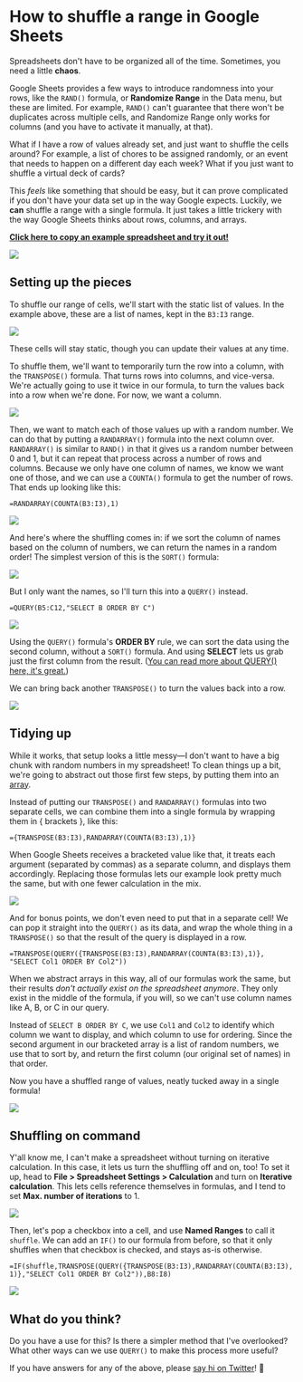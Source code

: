 # How to shuffle a range in Google Sheets

Spreadsheets don't have to be organized all of the time. Sometimes, you need a little **chaos**. 

Google Sheets provides a few ways to introduce randomness into your rows, like the `RAND()` formula, or **Randomize Range** in the Data menu, but these are limited. For example, `RAND()` can't guarantee that there won't be duplicates across multiple cells, and Randomize Range only works for columns (and you have to activate it manually, at that). 

What if I have a row of values already set, and just want to shuffle the cells around? For example, a list of chores to be assigned randomly, or an event that needs to happen on a different day each week? What if you just want to shuffle a virtual deck of cards? 

This _feels_ like something that should be easy, but it can prove complicated if you don't have your data set up in the way Google expects. Luckily, we **can** shuffle a range with a single formula. It just takes a little trickery with the way Google Sheets thinks about rows, columns, and arrays.

**[Click here to copy an example spreadsheet and try it out!](https://docs.google.com/spreadsheets/d/1_rcknmCBUnMfjCdgjRZy-j4BftddMG_ojc2eg0a9LMk/copy)**

![](https://cdn.zappy.app/fef2dc1f9019f365d7ccd062fefa46ed.gif)

## Setting up the pieces

To shuffle our range of cells, we'll start with the static list of values. In the example above, these are a list of names, kept in the `B3:I3` range.

![](https://cdn.zappy.app/dddea55ae280a693fbcc3dca590d9fff.png)

These cells will stay static, though you can update their values at any time.

To shuffle them, we'll want to temporarily turn the row into a column, with the `TRANSPOSE()` formula. That turns rows into columns, and vice-versa. We're actually going to use it twice in our formula, to turn the values back into a row when we're done. For now, we want a column.

![](https://cdn.zappy.app/e124e9e76c86c3a0bc7ab3c8b89f2ad6.png)

Then, we want to match each of those values up with a random number. We can do that by putting a `RANDARRAY()` formula into the next column over. `RANDARRAY()` is similar to `RAND()` in that it gives us a random number between 0 and 1, but it can repeat that process across a number of rows and columns. Because we only have one column of names, we know we want one of those, and we can use a `COUNTA()` formula to get the number of rows. That ends up looking like this:

`=RANDARRAY(COUNTA(B3:I3),1)`

![](https://cdn.zappy.app/2590a92785309a7da79dc47fda7c9c2d.png)

And here's where the shuffling comes in: if we sort the column of names based on the column of numbers, we can return the names in a random order! The simplest version of this is the `SORT()` formula:

![](https://cdn.zappy.app/ffc221b1e6c6b48bc1aebf6d3f1bb102.png)

But I only want the names, so I'll turn this into a `QUERY()` instead.

`=QUERY(B5:C12,"SELECT B ORDER BY C")`

![](https://cdn.zappy.app/f79fd196d2308769425cf49f73a06d75.png)

Using the `QUERY()` formula's **ORDER BY** rule, we can sort the data using the second column, without a `SORT()` formula. And using **SELECT** lets us grab just the first column from the result. ([You can read more about QUERY() here, it's great.](https://support.google.com/docs/answer/3093343))

We can bring back another `TRANSPOSE()` to turn the values back into a row.

![](https://cdn.zappy.app/e2368892931c5452b4f6705c67b0a420.png)

## Tidying up

While it works, that setup looks a little messy—I don't want to have a big chunk with random numbers in my spreadsheet! To clean things up a bit, we're going to abstract out those first few steps, by putting them into an [array](https://support.google.com/docs/answer/6208276). 

Instead of putting our `TRANSPOSE()` and `RANDARRAY()` formulas into two separate cells, we can combine them into a single formula by wrapping them in { brackets }, like this:

`={TRANSPOSE(B3:I3),RANDARRAY(COUNTA(B3:I3),1)}`

When Google Sheets receives a bracketed value like that, it treats each argument (separated by commas) as a separate column, and displays them accordingly. Replacing those formulas lets our example look pretty much the same, but with one fewer calculation in the mix.

![](https://cdn.zappy.app/b8c55c91757c225f688225556049d482.png)

And for bonus points, we don't even need to put that in a separate cell! We can pop it straight into the `QUERY()` as its data, and wrap the whole thing in a `TRANSPOSE()` so that the result of the query is displayed in a row.

`=TRANSPOSE(QUERY({TRANSPOSE(B3:I3),RANDARRAY(COUNTA(B3:I3),1)}, "SELECT Col1 ORDER BY Col2"))`

When we abstract arrays in this way, all of our formulas work the same, but their results _don't actually exist on the spreadsheet anymore_. They only exist in the middle of the formula, if you will, so we can't use column names like A, B, or C in our query. 

Instead of `SELECT B ORDER BY C`, we use `Col1` and `Col2` to identify which column we want to display, and which column to use for ordering. Since the second argument in our bracketed array is a list of random numbers, we use that to sort by, and return the first column (our original set of names) in that order. 

Now you have a shuffled range of values, neatly tucked away in a single formula!

![](https://cdn.zappy.app/1b1d4b7ddda9248b6fdc4a878d5cbb48.png)

## Shuffling on command

Y'all know me, I can't make a spreadsheet without turning on iterative calculation. In this case, it lets us turn the shuffling off and on, too! To set it up, head to **File > Spreadsheet Settings > Calculation** and turn on **Iterative calculation**. This lets cells reference themselves in formulas, and I tend to set **Max. number of  iterations** to 1.

![](https://cdn.zappy.app/c4caa064233000851acc8d245d999ae7.png)

Then, let's pop a checkbox into a cell, and use **Named Ranges** to call it `shuffle`. We can add an `IF()` to our formula from before, so that it only shuffles when that checkbox is checked, and stays as-is otherwise.

`=IF(shuffle,TRANSPOSE(QUERY({TRANSPOSE(B3:I3),RANDARRAY(COUNTA(B3:I3),1)},"SELECT Col1 ORDER BY Col2")),B8:I8)`

![](https://cdn.zappy.app/fef2dc1f9019f365d7ccd062fefa46ed.gif)

## What do you think?

Do you have a use for this? Is there a simpler method that I've overlooked? What other ways can we use `QUERY()` to make this process more useful?

If you have answers for any of the above, please [say hi on Twitter](https://twitter.com/aTylerRobertson)! 👋